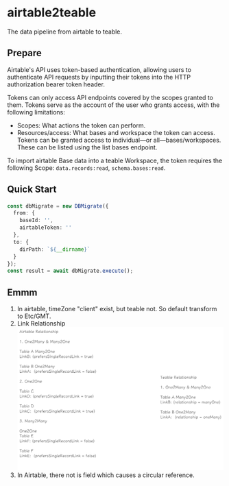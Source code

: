 # airtable2teable

The data pipeline from airtable to teable.

## Prepare

Airtable's API uses token-based authentication, allowing users to authenticate API requests by inputting their tokens
into the HTTP authorization bearer token header.

Tokens can only access API endpoints covered by the scopes granted to them. Tokens serve as the account of the user who
grants access, with the following limitations:

- Scopes: What actions the token can perform.
- Resources/access: What bases and workspace the token can access. Tokens can be granted access to individual—or
  all—bases/workspaces. These can be listed using the list bases endpoint.

To import airtable Base data into a teable Workspace, the token requires the following
Scope: `data.records:read`, `schema.bases:read`.

## Quick Start

```typescript
const dbMigrate = new DBMigrate({
  from: {
    baseId: '',
    airtableToken: ''
  },
  to: {
    dirPath: `${__dirname}`
  }
});
const result = await dbMigrate.execute();
```

## Emmm

1. In airtable, timeZone "client" exist, but teable not. So default transform to Etc/GMT.
2. Link Relationship
![](./asset/image/link-relationship.png)
3. In Airtable, there not is field which causes a circular reference.
